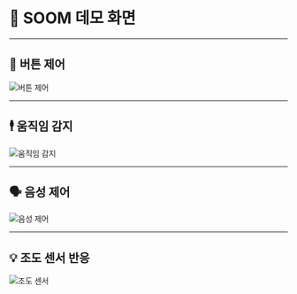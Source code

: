 # 📸 SOOM 데모 화면

---

## 🔘 버튼 제어

![버튼 제어](/demoGIF/버튼제어.gif)

---

## 🕴️ 움직임 감지

![움직임 감지](/demoGIF/움직임감지.gif)

---

## 🗣️ 음성 제어

![음성 제어](/demoGIF/음성제어.gif)

---

## 💡 조도 센서 반응

![조도 센서](/demoGIF/조도센서.gif)
